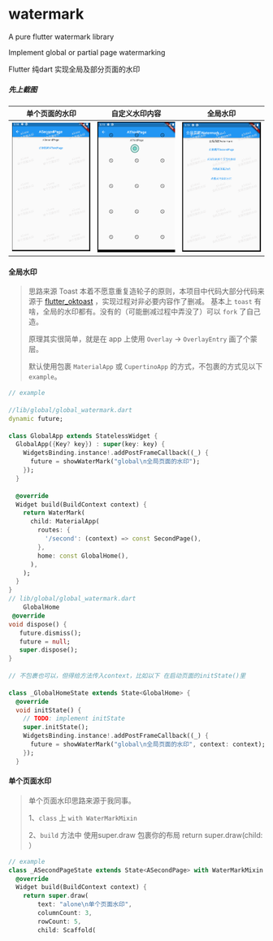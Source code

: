 # watermark

A pure flutter watermark library

Implement global or partial page watermarking

Flutter 纯dart 实现全局及部分页面的水印

##### 先上截图


| 单个页面的水印     |  自定义水印内容    |  全局水印    |
| ---- | ---- | ---- |
|  ![单个页面的水印](/screen/asecond_page.png)    |  ![自定义水印内容](/screen/athird_widget.png)    |  ![全局水印](/screen/global_page.png)    |



#### 全局水印

> 思路来源 Toast
> 本着不愿意重复造轮子的原则，本项目中代码大部分代码来源于 [flutter_oktoast](https://github.com/OpenFlutter/flutter_oktoast) ，实现过程对非必要内容作了删减。
> 基本上 `toast` 有啥，全局的水印都有。没有的（可能删减过程中弄没了）可以 `fork` 了自己造。
>
> 原理其实很简单，就是在 app 上使用 `Overlay` -> `OverlayEntry` 画了个蒙层。
>
> 默认使用包裹 `MaterialApp` 或 `CupertinoApp` 的方式，不包裹的方式见以下 `example`。

```dart
// example

//lib/global/global_watermark.dart
dynamic future;

class GlobalApp extends StatelessWidget {
  GlobalApp({Key? key}) : super(key: key) {
    WidgetsBinding.instance!.addPostFrameCallback((_) {
      future = showWaterMark("global\n全局页面的水印");
    });
  }

  @override
  Widget build(BuildContext context) {
    return WaterMark(
      child: MaterialApp(
        routes: {
          '/second': (context) => const SecondPage(),
        },
        home: const GlobalHome(),
      ),
    );
  }
}
// lib/global/global_watermark.dart
    GlobalHome
 @override
void dispose() {
   future.dismiss();
   future = null;
   super.dispose();
}

// 不包裹也可以，但得给方法传入context，比如以下 在启动页面的initState()里

class _GlobalHomeState extends State<GlobalHome> {
  @override
  void initState() {
    // TODO: implement initState
    super.initState();
    WidgetsBinding.instance!.addPostFrameCallback((_) {
      future = showWaterMark("global\n全局页面的水印", context: context);
    });
  }
```



#### 单个页面水印

> 单个页面水印思路来源于我同事。
>
> 1、`class` 上 `with WaterMarkMixin`
>
> 2、`build` 方法中 使用super.draw  包裹你的布局    return super.draw(child:   ）

```dart
// example
class _ASecondPageState extends State<ASecondPage> with WaterMarkMixin {
  @override
  Widget build(BuildContext context) {
    return super.draw(
        text: "alone\n单个页面水印",
        columnCount: 3,
        rowCount: 5,
        child: Scaffold(

```

